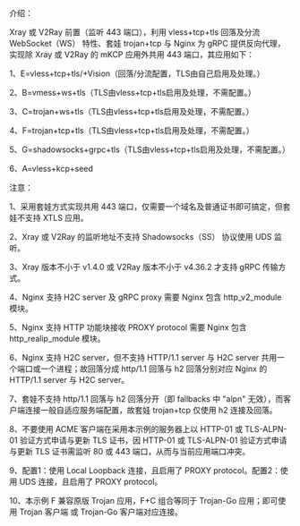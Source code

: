 介绍：

Xray 或 V2Ray 前置（监听 443 端口），利用 vless+tcp+tls 回落及分流 WebSocket（WS） 特性、套娃 trojan+tcp 与 Nginx 为 gRPC 提供反向代理，实现除 Xray 或 V2Ray 的 mKCP 应用外共用 443 端口，其应用如下：

1、E=vless+tcp+tls/+Vision（回落/分流配置，TLS由自己启用及处理。）

2、B=vmess+ws+tls（TLS由vless+tcp+tls启用及处理，不需配置。）

3、C=trojan+ws+tls（TLS由vless+tcp+tls启用及处理，不需配置。）

4、F=trojan+tcp+tls（TLS由vless+tcp+tls启用及处理，不需配置。）

5、G=shadowsocks+grpc+tls（TLS由vless+tcp+tls启用及处理，不需配置。）

6、A=vless+kcp+seed

注意：

1、采用套娃方式实现共用 443 端口，仅需要一个域名及普通证书即可搞定，但套娃不支持 XTLS 应用。

2、Xray 或 V2Ray 的监听地址不支持 Shadowsocks（SS） 协议使用 UDS 监听。

3、Xray 版本不小于 v1.4.0 或 V2Ray 版本不小于 v4.36.2 才支持 gRPC 传输方式。

4、Nginx 支持 H2C server 及 gRPC proxy 需要 Nginx 包含 http_v2_module 模块。

5、Nginx 支持 HTTP 功能块接收 PROXY protocol 需要 Nginx 包含 http_realip_module 模块。

6、Nginx 支持 H2C server，但不支持 HTTP/1.1 server 与 H2C server 共用一个端口或一个进程；故回落分成 http/1.1 回落与 h2 回落分别对应 Nginx 的 HTTP/1.1 server 与 H2C server。

7、套娃不支持 http/1.1 回落与 h2 回落分开（即 fallbacks 中 "alpn" 无效），而客户端连接一般自适应服务端配置，故套娃 trojan+tcp 仅使用 h2 连接及回落。

8、不要使用 ACME 客户端在采用本示例的服务器上以 HTTP-01 或 TLS-ALPN-01 验证方式申请与更新 TLS 证书，因 HTTP-01 或 TLS-ALPN-01 验证方式申请与更新 TLS 证书需监听 80 或 443 端口，从而与当前应用端口冲突。

9、配置1：使用 Local Loopback 连接，且启用了 PROXY protocol。配置2：使用 UDS 连接，且启用了 PROXY protocol。

10、本示例 F 兼容原版 Trojan 应用，F+C 组合等同于 Trojan-Go 应用；即可使用 Trojan 客户端 或 Trojan-Go 客户端对应连接。
